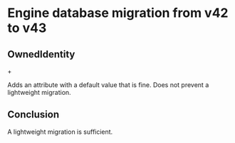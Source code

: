 #  Engine database migration from v42 to v43

## OwnedIdentity

+<attribute name="isDeletionInProgress" attributeType="Boolean" defaultValueString="NO" usesScalarValueType="YES"/>

Adds an attribute with a default value that is fine. Does not prevent a lightweight migration.

## Conclusion

A lightweight migration is sufficient.
